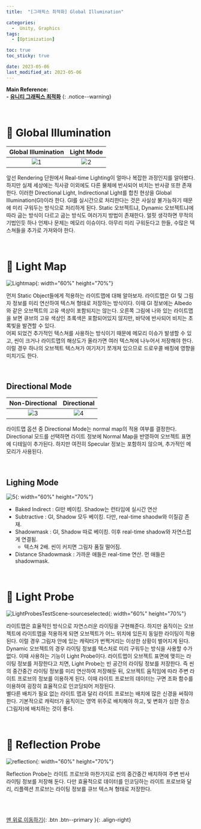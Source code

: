 ```yaml
---
title:  "[그래픽스 최적화] Global Illumination" 

categories:
  -  Unity, Graphics
tags:
  - [Optimization]

toc: true
toc_sticky: true

date: 2023-05-06
last_modified_at: 2023-05-06
---
```



**Main Reference: <br>- [유니티 그래픽스 최적화](https://product.kyobobook.co.kr/detail/S000001888125)**
{: .notice--warning}

<br>

# 🐳 Global Illumination

| Global Illumination | Light Mode |
|:-:|:-:|
|![1](https://user-images.githubusercontent.com/96368476/236526346-d50f1488-4d1a-447f-a3d5-22b6c3d49df9.png)|![2](https://user-images.githubusercontent.com/96368476/236532508-9590d069-207e-42ca-b5fd-e0eba9708725.png)|  

앞선 Rendering 단원에서 Real-time Lighting이 얼마나 복잡한 과정인지를 알아봤다. 하지만 실제 세상에는 직사광 이외에도 다른 물체에 반사되어 비치는 반사광 또한 존재한다. 이러한 Directional Light, Indirectional Light를 합친 현상을 Global Illumination(GI)이라 한다. GI를 실시간으로 처리한다는 것은 사실상 불가능하기 때문에 미리 구워두는 방식으로 처리하게 된다. Static 오브젝트냐, Dynamic 오브젝트냐에 따라 굽는 방식이 다르고 굽는 방식도 여러가지 방법이 존재한다. 얼핏 생각하면 무적의 기법인듯 하나 언제나 문제는 메모리 이슈이다. 아무리 미리 구워둔다고 한들, 수많은 텍스쳐들을 추가로 가져와야 한다.


<br>


# 🐳 Light Map

![Lightmap](https://user-images.githubusercontent.com/96368476/236531855-e7ac253d-b0a6-4e7d-afa0-9ddf66e4c2ed.png){: width="60%" height="70%"}

먼저 Static Object들에게 적용하는 라이트맵에 대해 알아보자. 라이트맵은 GI 및 그림자 정보를 미리 연산하여 텍스쳐 형태로 저장하는 방식이다. 이때 GI 정보에는 Albedo와 같은 오브젝트의 고유 색상이 포함되지는 않는다. 오른쪽 그림에 나와 있는 라이트맵을 보면 큐브의 고유 색상인 초록색은 포함되어있지 않지만, 바닥에 반사되어 비치는 초록빛을 발견할 수 있다. <br>어찌 되었건 추가적인 텍스쳐를 사용하는 방식이기 때문에 메모리 이슈가 발생할 수 있고, 씬이 크거나 라이트맵의 해상도가 올라가면 여러 텍스쳐에 나누어서 저장해야 한다. 이럴 경우 하나의 오브젝트 텍스쳐가 여기저기 쪼개져 있으므로 드로우콜 배칭에 영향을 미치기도 한다.


<br>


## Directional Mode

| Non-Directional | Directional |
|:-:|:-:|
|![3](https://user-images.githubusercontent.com/96368476/236538505-128643a4-048d-45e4-a660-a615e517c646.jpeg)|![4](https://user-images.githubusercontent.com/96368476/236538512-60a1228d-582f-4428-bb78-cfc02b82c44a.jpeg)|  

라이트맵 옵션 중 Directional Mode는 normal map의 적용 여부를 결정한다. Directional 모드를 선택하면 라이트 정보에 Normal Map을 반영하여 오브젝트 표면에 디테일이 추가된다. 하지만 여전히 Specular 정보는 포함하지 않으며, 추가적인 메모리가 사용된다.


<br>


## Lighing Mode

![5](https://user-images.githubusercontent.com/96368476/236541801-3fa613e3-47a4-4fd9-8ce2-56e224d8d74c.png){: width="60%" height="70%"}

- Baked Indirect : GI만 베이킹. Shadow는 런타임에 실시간 연산
- Subtractive : GI, Shadow 모두 베이킹. 다만, real-time shaodw와 이질감 존재.
- Shadowmask : GI, Shadow 따로 베이킹. 이후 real-time shadow와 자연스럽게 연결됨.
    - 텍스쳐 2배. 씬이 커지면 그림자 품질 떨어짐.
- Distance Shadowmask : 가까운 애들은 real-time 연산. 먼 애들은 shadowmask.



<br>


# 🐳 Light Probe

![LightProbesTestScene-sourceselected](https://user-images.githubusercontent.com/96368476/236559784-90df7ceb-6647-4c48-a0c0-4f82497e3b91.png){: width="60%" height="70%"}

라이트맵은 효율적인 방식으로 자연스러운 라이팅을 구현해준다. 하지만 움직이는 오브젝트에 라이트맵을 적용하게 되면 오브젝트가 어느 위치에 있든지 동일한 라이팅이 적용된다. 이럴 경우 그림자 안에 있는 캐릭터가 번쩍거리는 이상한 상황이 벌어지게 된다. Dynamic 오브젝트의 경우 라이팅 정보를 텍스처로 미리 구워두는 방식을 사용할 수가 없다. 이때 사용하는 기능이 Light Probe이다. 라이트맵이 오브젝트 표면에 맺히는 라이팅 정보를 저장한다고 치면, Light Probe는 빈 공간의 라이팅 정보를 저장한다. 즉 씬의 중간중간 라이팅 정보를 미리 연산하여 저장해둔 뒤, 오브젝트 움직임에 따라 주변 라이트 프로브의 정보를 이용하게 된다. 이때 라이트 프로브의 데이터는 구면 조화 함수를 이용하여 굉장히 효율적으로 인코딩되어 저장된다. <br>별다른 배치가 필요 없는 라이트 맵과 달리 라이트 프로브는 배치에 많은 신경을 써줘야 한다. 기본적으로 캐릭터가 움직이는 영역 위주로 배치해야 하고, 빛 변화가 심한 장소(그림자)에 배치하는 것이 좋다.



<br>


# 🐳 Reflection Probe

![reflection](https://user-images.githubusercontent.com/96368476/236567470-7808e364-08d3-4163-9339-6d4d4e8dcee7.png){: width="60%" height="70%"}

Reflection Probe는 라이트 프로브와 마찬가지로 씬의 중간중간 배치하여 주변 반사 라이팅 정보를 저장해 둔다. 다만 효율적으로 데이터를 인코딩하는 라이트 프로브와 달리, 리플렉션 프로브는 라이팅 정보를 큐브 텍스쳐 형태로 저장한다.



<br>
<br>


[맨 위로 이동하기](#){: .btn .btn--primary }{: .align-right}